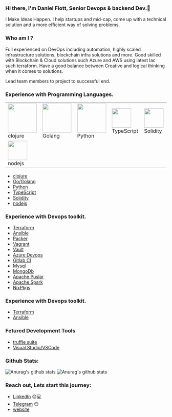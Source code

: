 ### Hi there, I'm Daniel Fiott, Senior Devops & backend Dev.👋

<!--
**fiott248/fiott248** is a ✨ _special_ ✨ repository because its `README.md` (this file) appears on your GitHub profile. -->

I Make Ideas Happen. 
I help startups and mid-cap, come up with a technical solution and a more efficient way of solving problems.

### Who am I ?

Full experienced on DevOps including automation, highly scaled infrastructure solutions, blockchain infra solutions and more.
Good skilled with Blockchain & Cloud solutions such Azure and AWS using latest Iac such terraform.
Have a good balance between Creative and logical thinking when it comes to solutions. 

Lead team members to project to successful end.

### Experience with Programming Languages.
<table style="border-size:0px">
  <tr >
  <td style="border: none;"><img src="https://clojure.org/images/clojure-logo-120b.png" width="90"> clojure </td>  
    <td style="border: none;"><img src="https://golang.org/lib/godoc/images/footer-gopher.jpg" width="90"> Golang</td> 
    <td style="border: none;"><img src="https://cdn.iconscout.com/icon/free/png-64/python-2-226051.png" width="90"> Python </td>
    <td style="border: none;"><img src="https://cdn.iconscout.com/icon/free/png-64/typescript-1174965.png" width="60"> TypeScript</td>
    <td style="border: none;"><img class="lazy" src="https://banner2.cleanpng.com/20180411/kjq/kisspng-solidity-ethereum-blockchain-smart-contract-progra-blockchain-5ace81fe0c9514.6143250015234831340515.jpg" width="60"> Solidity </td>
   </tr>
  <td style="border: none;"><img class="lazy" src="https://nodejs.org/static/images/logo.svg" width="60"> nodejs </td>
   </tr>
  </table>
  
- [clojure](https://clojure.org)
- [Go/Golang](https://golang.org/)
- [Python](https://www.python.org/)
- [TypeScript](https://www.typescriptlang.org/)
- [Solidity](https://soliditylang.org/)
- [nodejs](https://nodejs.org/en/)


### Experience with Devops toolkit.
- [Terraform](https://clojure.org)
- [Ansible](https://www.ansible.com)
- [Packer](https://www.packer.io)
- [Vagrant](https://www.vagrantup.com)
- [Vault](https://www.vaultproject.io)
- [Azure Devops](https://azure.microsoft.com/en-us/services/devops/)
- [Gitlab CI](https://gitlab.com)
- [Mysql](https://www.mysql.com)
- [MongoDb](https://clojure.org)
- [Apache Puslar](https://clojure.org)
- [Apache Spark](https://clojure.org)
- [NixPkgs](https://clojure.org)

### Experience with Devops toolkit.
- [Terraform](https://clojure.org)
- [Ansible](https://www.ansible.com)

### Fetured Development Tools

- [truffle suite](https://www.trufflesuite.com)
- [Visual Studio/VSCode](https://visualstudio.microsoft.com/)

### Github Stats:

 ![Anurag's github stats](https://github-readme-stats.vercel.app/api?username=fiott248&show_icons=true&theme=radical) 
 ![Anurag's github stats](https://github-readme-stats.vercel.app/api/top-langs/?username=fiott248&show_icons=true&theme=radical&langs_count=14&layout=compact&hide=html,php,css,Dockerfile,shell,ruby) 


### Reach out, Lets start this journey:

- [LinkedIn](https://www.linkedin.com/in/daniel-fiott/) :blush:💻
- [Telegram](https://t.me/fiott248) :smirk:
- [website](https://cloudcontinuous.com)

<!--
**fiott248/fiott248** is a ✨ _special_ ✨ repository because its `README.md` (this file) appears on your GitHub profile.

Here are some ideas to get you started:

- 🔭 I’m currently working on ...
- 🌱 I’m currently learning ...
- 👯 I’m looking to collaborate on ...
- 🤔 I’m looking for help with ...
- 💬 Ask me about ...
- 📫 How to reach me: ...
- 😄 Pronouns: ...
- ⚡ Fun fact: ...
-->
